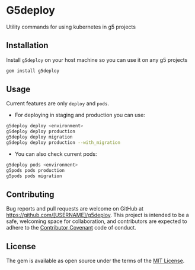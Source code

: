 # G5deploy

Utility commands for using kubernetes in g5 projects

## Installation

Install `g5deploy` on your host machine so you can use it on any g5 projects

```bash
gem install g5deploy
```

## Usage

Current features are only `deploy` and `pods`.

- For deploying in staging and production you can use:
```bash
g5deploy deploy <environment>
g5deploy deploy production
g5deploy deploy migration
g5deploy deploy production --with_migration
```

- You can also check current pods:
```bash
g5deploy pods <environment>
g5pods pods production
g5pods pods migration
```

## Contributing

Bug reports and pull requests are welcome on GitHub at https://github.com/[USERNAME]/g5deploy. This project is intended to be a safe, welcoming space for collaboration, and contributors are expected to adhere to the [Contributor Covenant](http://contributor-covenant.org) code of conduct.


## License

The gem is available as open source under the terms of the [MIT License](http://opensource.org/licenses/MIT).

